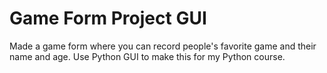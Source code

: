 # Game Form Project GUI
Made a game form where you can record people's favorite game and their name and age. Use Python GUI to make this for my Python course.
